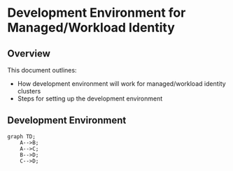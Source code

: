 # Development Environment for Managed/Workload Identity

## Overview
This document outlines:
- How development environment will work for managed/workload identity clusters
- Steps for setting up the development environment

## Development Environment

```mermaid
graph TD;
    A-->B;
    A-->C;
    B-->D;
    C-->D;
```